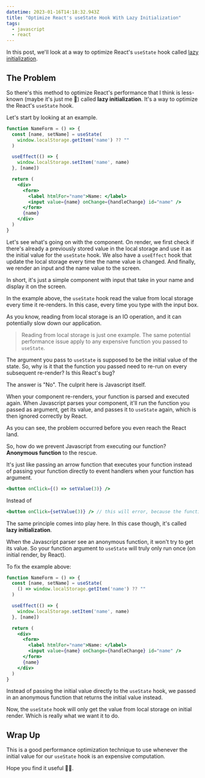 ```yaml
---
datetime: 2023-01-16T14:18:32.943Z
title: "Optimize React's useState Hook With Lazy Initialization"
tags:
  - javascript
  - react
---
```


In this post, we'll look at a way to optimize React's `useState` hook called [lazy initialization](https://reactjs.org/docs/hooks-reference.html#lazy-initial-state).

## The Problem

So there's this method to optimize React's performance that I think is less-known (maybe it's just me 🫠) called **lazy initialization**. It's a way to optimize the React's `useState` hook.

Let's start by looking at an example.

```jsx
function NameForm = () => {
  const [name, setName] = useState(
    window.localStorage.getItem('name') ?? ""
  )

  useEffect(() => {
    window.localStorage.setItem('name', name)
  }, [name])

  return (
    <div>
      <form>
        <label htmlFor="name">Name: </label>
        <input value={name} onChange={handleChange} id="name" />
      </form>
      {name}
    </div>
  )
}
```

Let's see what's going on with the component. On render, we first check if there's already a previously stored value in the local storage and use it as the initial value for the `useState` hook. We also have a `useEffect` hook that update the local storage every time the name value is changed. And finally, we render an input and the name value to the screen.

In short, it's just a simple component with input that take in your name and display it on the screen.

In the example above, the `useState` hook read the value from local storage every time it re-renders. In this case, every time you type with the input box.

As you know, reading from local storage is an IO operation, and it can potentially slow down our application.

> Reading from local storage is just one example. The same potential performance issue apply to any expensive function you passed to `useState`.

The argument you pass to `useState` is supposed to be the initial value of the state. So, why is it that the function you passed need to re-run on every subsequent re-render? Is this React's bug?

The answer is "No". The culprit here is Javascript itself.

When your component re-renders, your function is parsed and executed again. When Javascript parses your component, it'll run the function you passed as argument, get its value, and passes it to `useState` again, which is then ignored correctly by React.

As you can see, the problem occurred before you even reach the React land.

So, how do we prevent Javascript from executing our function? **Anonymous function** to the rescue.

It's just like passing an arrow function that executes your function instead of passing your function directly to event handlers when your function has argument.

```jsx
<button onClick={() => setValue(3)} />
```

Instead of

```jsx
<button onClick={setValue(3)} /> // this will error, because the function executes too early
```

The same principle comes into play here. In this case though, it's called **lazy initialization**.

When the Javascript parser see an anonymous function, it won't try to get its value. So your function argument to `useState` will truly only run once (on initial render, by React).

To fix the example above:

```jsx {3}
function NameForm = () => {
  const [name, setName] = useState(
    () => window.localStorage.getItem('name') ?? ""
  )

  useEffect(() => {
    window.localStorage.setItem('name', name)
  }, [name])

  return (
    <div>
      <form>
        <label htmlFor="name">Name: </label>
        <input value={name} onChange={handleChange} id="name" />
      </form>
      {name}
    </div>
  )
}
```

Instead of passing the initial value directly to the `useState` hook, we passed in an anonymous function that returns the initial value instead.

Now, the `useState` hook will only get the value from local storage on initial render. Which is really what we want it to do.

## Wrap Up

This is a good performance optimization technique to use whenever the initial value for our `useState` hook is an expensive computation.

Hope you find it useful 👍🏻.
